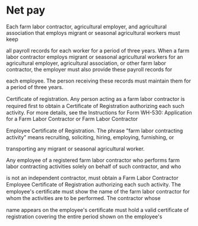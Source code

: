 # Net pay

Each farm labor contractor, agricultural employer, and agricultural association that employs migrant or seasonal agricultural workers must keep

all payroll records for each worker for a period of three years. When a farm labor contractor employs migrant or seasonal agricultural workers for an agricultural employer, agricultural association, or other farm labor contractor, the employer must also provide these payroll records for

each employee. The person receiving these records must maintain them for a period of three years.

Certiﬁcate of registration. Any person acting as a farm labor contractor is required ﬁrst to obtain a Certiﬁcate of Registration authorizing each such activity. For more details, see the Instructions for Form WH-530: Application for a Farm Labor Contractor or Farm Labor Contractor

Employee Certiﬁcate of Registration. The phrase "farm labor contracting activity" means recruiting, soliciting, hiring, employing, furnishing, or

transporting any migrant or seasonal agricultural worker.

Any employee of a registered farm labor contractor who performs farm labor contracting activities solely on behalf of such contractor, and who

is not an independent contractor, must obtain a Farm Labor Contractor Employee Certiﬁcate of Registration authorizing each such activity. The employee's certiﬁcate must show the name of the farm labor contractor for whom the activities are to be performed. The contractor whose

name appears on the employee's certiﬁcate must hold a valid certiﬁcate of registration covering the entire period shown on the employee's